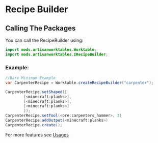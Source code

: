 # Recipe Builder

## Calling The Packages
You can call the RecipeBuilder using:
```JAVA
import mods.artisanworktables.Worktable;
import mods.artisanworktables.IRecipeBuilder;
```

### Example:
```JAVA
//Bare Minimum Example
var CarpenterRecipe = Worktable.createRecipeBuilder("carpenter");

CarpenterRecipe.setShaped([
        [<minecraft:planks>],
        [<minecraft:planks>],
        [<minecraft:planks>]
        ]);
CarpenterRecipe.setTool(<ore:carpenters_hammer>, 3)
CarpenterRecipe.addOutput(<minecraft:planks>)
CarpenterRecipe.create();
```

For more features see [Usages](/Mods/Artisan_Worktables/CraftTweaker_Support/Usages.md)